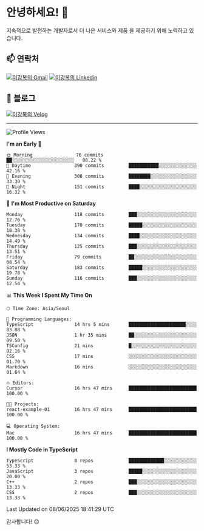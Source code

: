 # 안녕하세요! 👋

지속적으로 발전하는 개발자로서 더 나은 서비스와 제품
을 제공하기 위해 노력하고 있습니다.

## 📫 연락처
[![이강복의 Gmail](https://img.shields.io/badge/Gmail-D14836?style=for-the-badge&logo=gmail&logoColor=white)](mailto:pmmm114@gmail.com)
[![이강복의 Linkedin](https://img.shields.io/badge/LinkedIn-0077B5?style=for-the-badge&logo=linkedin&logoColor=white)](https://www.linkedin.com/in/lkb0297)

## 📝 블로그
[![이강복의 Velog](https://img.shields.io/badge/Velog-ffffff?style=for-the-badge&logo=velog)](https://velog.io/@pmmm114/posts)

---
<!--START_SECTION:waka-->
![Profile Views](http://img.shields.io/badge/Profile%20Views-25-blue)

**I'm an Early 🐤** 

```text
🌞 Morning                76 commits          ██░░░░░░░░░░░░░░░░░░░░░░░   08.22 % 
🌆 Daytime                390 commits         ███████████░░░░░░░░░░░░░░   42.16 % 
🌃 Evening                308 commits         ████████░░░░░░░░░░░░░░░░░   33.30 % 
🌙 Night                  151 commits         ████░░░░░░░░░░░░░░░░░░░░░   16.32 % 
```
📅 **I'm Most Productive on Saturday** 

```text
Monday                   118 commits         ███░░░░░░░░░░░░░░░░░░░░░░   12.76 % 
Tuesday                  170 commits         █████░░░░░░░░░░░░░░░░░░░░   18.38 % 
Wednesday                134 commits         ████░░░░░░░░░░░░░░░░░░░░░   14.49 % 
Thursday                 125 commits         ███░░░░░░░░░░░░░░░░░░░░░░   13.51 % 
Friday                   79 commits          ██░░░░░░░░░░░░░░░░░░░░░░░   08.54 % 
Saturday                 183 commits         █████░░░░░░░░░░░░░░░░░░░░   19.78 % 
Sunday                   116 commits         ███░░░░░░░░░░░░░░░░░░░░░░   12.54 % 
```


📊 **This Week I Spent My Time On** 

```text
🕑︎ Time Zone: Asia/Seoul

💬 Programming Languages: 
TypeScript               14 hrs 5 mins       █████████████████████░░░░   83.88 % 
JSON                     1 hr 35 mins        ██░░░░░░░░░░░░░░░░░░░░░░░   09.50 % 
TSConfig                 21 mins             █░░░░░░░░░░░░░░░░░░░░░░░░   02.16 % 
CSS                      17 mins             ░░░░░░░░░░░░░░░░░░░░░░░░░   01.70 % 
Markdown                 16 mins             ░░░░░░░░░░░░░░░░░░░░░░░░░   01.64 % 

🔥 Editors: 
Cursor                   16 hrs 47 mins      █████████████████████████   100.00 % 

🐱‍💻 Projects: 
react-example-01         16 hrs 47 mins      █████████████████████████   100.00 % 

💻 Operating System: 
Mac                      16 hrs 47 mins      █████████████████████████   100.00 % 
```

**I Mostly Code in TypeScript** 

```text
TypeScript               8 repos             █████████████░░░░░░░░░░░░   53.33 % 
JavaScript               3 repos             █████░░░░░░░░░░░░░░░░░░░░   20.00 % 
C++                      2 repos             ███░░░░░░░░░░░░░░░░░░░░░░   13.33 % 
CSS                      2 repos             ███░░░░░░░░░░░░░░░░░░░░░░   13.33 % 
```




 Last Updated on 08/06/2025 18:41:29 UTC
<!--END_SECTION:waka-->

감사합니다! 😊
